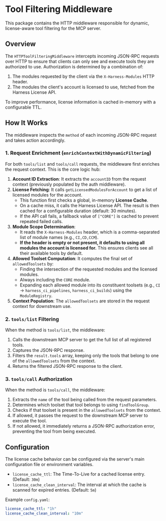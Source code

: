 # Tool Filtering Middleware

This package contains the HTTP middleware responsible for dynamic, license-aware tool filtering for the MCP server.

## Overview

The `HTTPToolFilteringMiddleware` intercepts incoming JSON-RPC requests over HTTP to ensure that clients can only see and execute tools they are authorized to use. Authorization is determined by a combination of:
1.  The modules requested by the client via the `X-Harness-Modules` HTTP header.
2.  The modules the client's account is licensed to use, fetched from the Harness License API.

To improve performance, license information is cached in-memory with a configurable TTL.

## How It Works

The middleware inspects the `method` of each incoming JSON-RPC request and takes action accordingly.

### 1. Request Enrichment (`enrichContextWithDynamicFiltering`)

For both `tools/list` and `tools/call` requests, the middleware first enriches the request context. This is the core logic hub:

1.  **Account ID Extraction**: It extracts the `accountID` from the request context (previously populated by the auth middleware).
2.  **License Fetching**: It calls `getLicensedModulesForAccount` to get a list of licensed modules for the account.
    - This function first checks a global, in-memory **License Cache**.
    - On a cache miss, it calls the Harness License API. The result is then cached for a configurable duration (default: 30 minutes).
    - If the API call fails, a fallback value of `["CORE"]` is cached to prevent repeated failed calls.
3.  **Module Scope Determination**:
    - It reads the `X-Harness-Modules` header, which is a comma-separated list of module names (e.g., `CI,CD,CCM`).
    - **If the header is empty or not present, it defaults to using all modules the account is licensed for.** This ensures clients see all their available tools by default.
4.  **Allowed Toolset Computation**: It computes the final set of `allowedToolsets` by:
    - Finding the intersection of the requested modules and the licensed modules.
    - Always including the `CORE` module.
    - Expanding each allowed module into its constituent toolsets (e.g., `CI` -> `harness_ci_pipelines`, `harness_ci_builds`) using the `ModuleRegistry`.
5.  **Context Population**: The `allowedToolsets` are stored in the request context for downstream use.

### 2. `tools/list` Filtering

When the method is `tools/list`, the middleware:
1.  Calls the downstream MCP server to get the full list of all registered tools.
2.  Captures the JSON-RPC response.
3.  Filters the `result.tools` array, keeping only the tools that belong to one of the `allowedToolsets` from the context.
4.  Returns the filtered JSON-RPC response to the client.

### 3. `tools/call` Authorization

When the method is `tools/call`, the middleware:
1.  Extracts the `name` of the tool being called from the request parameters.
2.  Determines which toolset that tool belongs to using `findToolGroup`.
3.  Checks if that toolset is present in the `allowedToolsets` from the context.
4.  If allowed, it passes the request to the downstream MCP server to execute the tool.
5.  If not allowed, it immediately returns a JSON-RPC authorization error, preventing the tool from being executed.

## Configuration

The license cache behavior can be configured via the server's main configuration file or environment variables.

- `license_cache_ttl`: The Time-To-Live for a cached license entry. (Default: `30m`)
- `license_cache_clean_interval`: The interval at which the cache is scanned for expired entries. (Default: `5m`)

Example `config.yaml`:
```yaml
license_cache_ttl: "1h"
license_cache_clean_interval: "10m"
```
